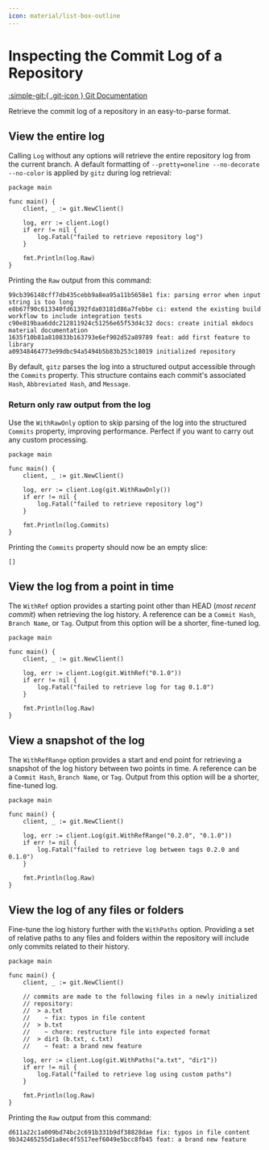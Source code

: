 ```yaml
---
icon: material/list-box-outline
---
```


# Inspecting the Commit Log of a Repository

[:simple-git:{ .git-icon } Git Documentation](https://git-scm.com/docs/git-log)

Retrieve the commit log of a repository in an easy-to-parse format.

## View the entire log

Calling `Log` without any options will retrieve the entire repository log from the current branch. A default formatting of `--pretty=oneline --no-decorate --no-color` is applied by `gitz` during log retrieval:

```{ .go .select linenums="1" }
package main

func main() {
    client, _ := git.NewClient()

    log, err := client.Log()
    if err != nil {
        log.Fatal("failed to retrieve repository log")
    }

    fmt.Println(log.Raw)
}
```

Printing the `Raw` output from this command:

```{ .text .no-select }
99cb396148cff7db435cebb9a8ea95a11b5658e1 fix: parsing error when input string is too long
e8b67f90c613340fd61392fda03181d86a7febbe ci: extend the existing build workflow to include integration tests
c90e819baa6ddc212811924c51256e65f53d4c32 docs: create initial mkdocs material documentation
1635f10b81a810833b163793e6ef902d52a89789 feat: add first feature to library
a09348464773e99dbc94a5494b5b83b253c18019 initialized repository
```

By default, `gitz` parses the log into a structured output accessible through the `Commits` property. This structure contains each commit's associated `Hash`, `Abbreviated Hash`, and `Message`.

### Return only raw output from the log

Use the `WithRawOnly` option to skip parsing of the log into the structured `Commits` property, improving performance. Perfect if you want to carry out any custom processing.

```{ .go .select linenums="1" }
package main

func main() {
    client, _ := git.NewClient()

    log, err := client.Log(git.WithRawOnly())
    if err != nil {
        log.Fatal("failed to retrieve repository log")
    }

    fmt.Println(log.Commits)
}
```

Printing the `Commits` property should now be an empty slice:

```text
[]
```

## View the log from a point in time

The `WithRef` option provides a starting point other than HEAD (_most recent commit_) when retrieving the log history. A reference can be a `Commit Hash`, `Branch Name`, or `Tag`. Output from this option will be a shorter, fine-tuned log.

```{ .go .select linenums="1" }
package main

func main() {
    client, _ := git.NewClient()

    log, err := client.Log(git.WithRef("0.1.0"))
    if err != nil {
        log.Fatal("failed to retrieve log for tag 0.1.0")
    }

    fmt.Println(log.Raw)
}
```

## View a snapshot of the log

The `WithRefRange` option provides a start and end point for retrieving a snapshot of the log history between two points in time. A reference can be a `Commit Hash`, `Branch Name`, or `Tag`. Output from this option will be a shorter, fine-tuned log.

```{ .go .select linenums="1" }
package main

func main() {
    client, _ := git.NewClient()

    log, err := client.Log(git.WithRefRange("0.2.0", "0.1.0"))
    if err != nil {
        log.Fatal("failed to retrieve log between tags 0.2.0 and 0.1.0")
    }

    fmt.Println(log.Raw)
}
```

## View the log of any files or folders

Fine-tune the log history further with the `WithPaths` option. Providing a set of relative paths to any files and folders within the repository will include only commits related to their history.

```{ .go .select linenums="1" }
package main

func main() {
    client, _ := git.NewClient()

    // commits are made to the following files in a newly initialized
    // repository:
    //  > a.txt
    //    ~ fix: typos in file content
    //  > b.txt
    //    ~ chore: restructure file into expected format
    //  > dir1 (b.txt, c.txt)
    //    ~ feat: a brand new feature

    log, err := client.Log(git.WithPaths("a.txt", "dir1"))
    if err != nil {
        log.Fatal("failed to retrieve log using custom paths")
    }

    fmt.Println(log.Raw)
}
```

Printing the `Raw` output from this command:

```text
d611a22c1a009bd74bc2c691b331b9df38828dae fix: typos in file content
9b342465255d1a8ec4f5517eef6049e5bcc8fb45 feat: a brand new feature
```
